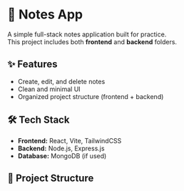 # 📒 Notes App

A simple full-stack notes application built for practice.  
This project includes both **frontend** and **backend** folders.

## ✨ Features
- Create, edit, and delete notes
- Clean and minimal UI
- Organized project structure (frontend + backend)

## 🛠 Tech Stack
- **Frontend:** React, Vite, TailwindCSS
- **Backend:** Node.js, Express.js
- **Database:** MongoDB (if used)

## 📂 Project Structure
